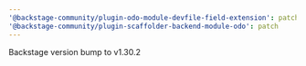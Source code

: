 ```yaml
---
'@backstage-community/plugin-odo-module-devfile-field-extension': patch
'@backstage-community/plugin-scaffolder-backend-module-odo': patch
---
```


Backstage version bump to v1.30.2
